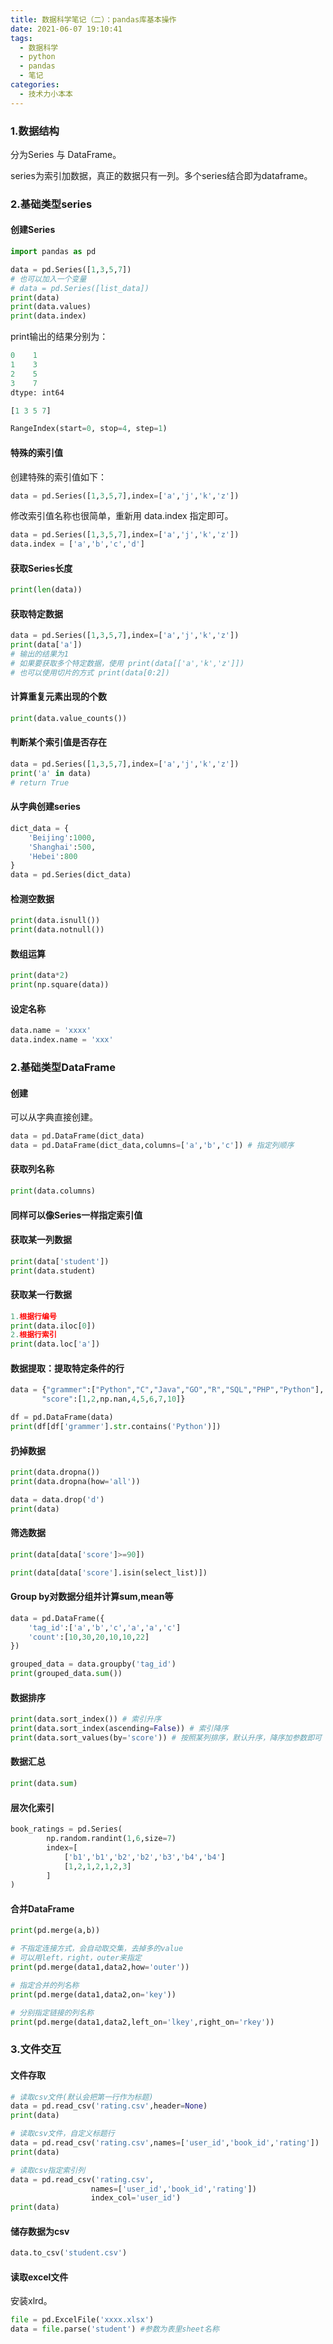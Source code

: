 ```yaml
---
title: 数据科学笔记（二）：pandas库基本操作
date: 2021-06-07 19:10:41
tags:
  - 数据科学
  - python
  - pandas
  - 笔记
categories:
  - 技术力小本本
---
```


### 1.数据结构

分为Series 与 DataFrame。

series为索引加数据，真正的数据只有一列。多个series结合即为dataframe。

### 2.基础类型series

#### 创建Series

~~~python
import pandas as pd

data = pd.Series([1,3,5,7])
# 也可以加入一个变量
# data = pd.Series([list_data])
print(data)
print(data.values)
print(data.index)
~~~

print输出的结果分别为：

~~~python
0    1      
1    3      
2    5      
3    7      
dtype: int64

[1 3 5 7]

RangeIndex(start=0, stop=4, step=1)
~~~

#### 特殊的索引值

创建特殊的索引值如下：

~~~python
data = pd.Series([1,3,5,7],index=['a','j','k','z'])
~~~

修改索引值名称也很简单，重新用 data.index 指定即可。

~~~python
data = pd.Series([1,3,5,7],index=['a','j','k','z'])
data.index = ['a','b','c','d']
~~~

#### 获取Series长度

~~~python
print(len(data))
~~~

#### 获取特定数据

~~~~python
data = pd.Series([1,3,5,7],index=['a','j','k','z'])
print(data['a'])
# 输出的结果为1
# 如果要获取多个特定数据，使用 print(data[['a','k','z']])
# 也可以使用切片的方式 print(data[0:2])
~~~~

#### 计算重复元素出现的个数

~~~python
print(data.value_counts())
~~~

#### 判断某个索引值是否存在

~~~python
data = pd.Series([1,3,5,7],index=['a','j','k','z'])
print('a' in data)
# return True
~~~

#### 从字典创建series

~~~python
dict_data = {
    'Beijing':1000,
    'Shanghai':500,
    'Hebei':800
}
data = pd.Series(dict_data)
~~~

#### 检测空数据

~~~python
print(data.isnull())
print(data.notnull())
~~~

#### 数组运算

~~~python
print(data*2)
print(np.square(data))
~~~

#### 设定名称

~~~python
data.name = 'xxxx'
data.index.name = 'xxx'
~~~

### 2.基础类型DataFrame

#### 创建

可以从字典直接创建。

~~~python
data = pd.DataFrame(dict_data)
data = pd.DataFrame(dict_data,columns=['a','b','c']) # 指定列顺序
~~~

#### 获取列名称

~~~python
print(data.columns)
~~~

#### 同样可以像Series一样指定索引值

#### 获取某一列数据

~~~python
print(data['student'])
print(data.student)
~~~

#### 获取某一行数据

~~~python
1.根据行编号
print(data.iloc[0])
2.根据行索引
print(data.loc['a'])
~~~

#### 数据提取：提取特定条件的行

~~~python
data = {"grammer":["Python","C","Java","GO","R","SQL","PHP","Python"],
       "score":[1,2,np.nan,4,5,6,7,10]}

df = pd.DataFrame(data)
print(df[df['grammer'].str.contains('Python')])
~~~

#### 扔掉数据

~~~python
print(data.dropna())
print(data.dropna(how='all'))

data = data.drop('d')
print(data)
~~~

#### 筛选数据

~~~python
print(data[data['score']>=90])

print(data[data['score'].isin(select_list)])
~~~

#### Group by对数据分组并计算sum,mean等

~~~python
data = pd.DataFrame({
	'tag_id':['a','b','c','a','a','c']
	'count':[10,30,20,10,10,22]
})

grouped_data = data.groupby('tag_id')
print(grouped_data.sum())
~~~

#### 数据排序

~~~python
print(data.sort_index()) # 索引升序
print(data.sort_index(ascending=False)) # 索引降序
print(data.sort_values(by='score')) # 按照某列排序，默认升序，降序加参数即可
~~~

#### 数据汇总

~~~python
print(data.sum)
~~~

#### 层次化索引

~~~python
book_ratings = pd.Series(
		np.random.randint(1,6,size=7)
		index=[
            ['b1','b1','b2','b2','b3','b4','b4']
            [1,2,1,2,1,2,3]
        ]
)
~~~

#### 合并DataFrame

~~~python
print(pd.merge(a,b))

# 不指定连接方式，会自动取交集，去掉多的value
# 可以用left，right，outer来指定
print(pd.merge(data1,data2,how='outer'))

# 指定合并的列名称
print(pd.merge(data1,data2,on='key'))

# 分别指定链接的列名称
print(pd.merge(data1,data2,left_on='lkey',right_on='rkey'))
~~~

### 3.文件交互

#### 文件存取

~~~python
# 读取csv文件(默认会把第一行作为标题)
data = pd.read_csv('rating.csv',header=None)
print(data)

# 读取csv文件，自定义标题行
data = pd.read_csv('rating.csv',names=['user_id','book_id','rating'])
print(data)

# 读取csv指定索引列
data = pd.read_csv('rating.csv',
                  names=['user_id','book_id','rating'])
				  index_col='user_id')
print(data)
~~~

#### 储存数据为csv

~~~python
data.to_csv('student.csv')
~~~

#### 读取excel文件

安装xlrd。

~~~python
file = pd.ExcelFile('xxxx.xlsx')
data = file.parse('student') #参数为表里sheet名称
~~~



